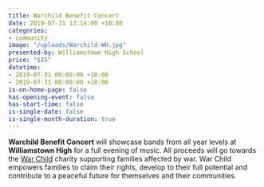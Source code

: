 ```yaml
---
title: Warchild Benefit Concert
date: 2019-07-31 13:14:00 +10:00
categories:
- community
image: "/uploads/Warchild-WH.jpg"
presented-by: Williamstown High School
price: "$15"
datetime:
- 2019-07-31 00:00:00 +10:00
- 2019-07-31 00:00:00 +10:00
is-on-home-page: false
has-opening-event: false
has-start-time: false
is-single-date: false
is-single-month-duration: true
---
```


**Warchild Benefit Concert** will showcase bands from all year levels at **Williamstown High** for a full evening of music. All proceeds will go towards the [War Child](https://www.warchild.org/) charity supporting families affected by war. War Child empowers families to claim their rights, develop to their full potential and contribute to a peaceful future for themselves and their communities.